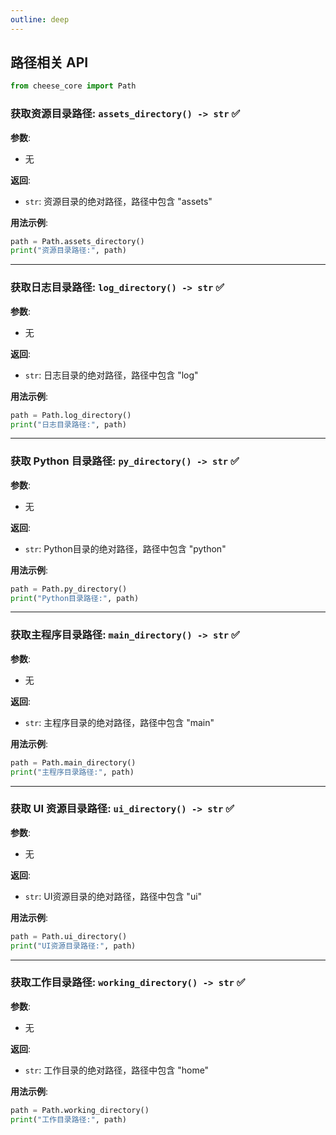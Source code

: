 ```yaml
---
outline: deep
---
```


## 路径相关 API

```python
from cheese_core import Path
```

### 获取资源目录路径: `assets_directory() -> str`  :white_check_mark:

**参数**:

- 无

**返回**:

- `str`: 资源目录的绝对路径，路径中包含 "assets"

**用法示例**:

```python
path = Path.assets_directory()
print("资源目录路径:", path)
```

---

### 获取日志目录路径: `log_directory() -> str`  :white_check_mark:

**参数**:

- 无

**返回**:

- `str`: 日志目录的绝对路径，路径中包含 "log"

**用法示例**:

```python
path = Path.log_directory()
print("日志目录路径:", path)
```

---

### 获取 Python 目录路径: `py_directory() -> str`  :white_check_mark:

**参数**:

- 无

**返回**:

- `str`: Python目录的绝对路径，路径中包含 "python"

**用法示例**:

```python
path = Path.py_directory()
print("Python目录路径:", path)
```

---

### 获取主程序目录路径: `main_directory() -> str`  :white_check_mark:

**参数**:

- 无

**返回**:

- `str`: 主程序目录的绝对路径，路径中包含 "main"

**用法示例**:

```python
path = Path.main_directory()
print("主程序目录路径:", path)
```

---

### 获取 UI 资源目录路径: `ui_directory() -> str`  :white_check_mark:

**参数**:

- 无

**返回**:

- `str`: UI资源目录的绝对路径，路径中包含 "ui"

**用法示例**:

```python
path = Path.ui_directory()
print("UI资源目录路径:", path)
```

---

### 获取工作目录路径: `working_directory() -> str`  :white_check_mark:

**参数**:

- 无

**返回**:

- `str`: 工作目录的绝对路径，路径中包含 "home"

**用法示例**:

```python
path = Path.working_directory()
print("工作目录路径:", path)
```